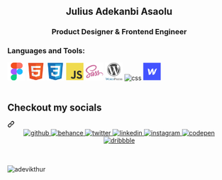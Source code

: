 <div align="center">
 <h2>Julius Adekanbi Asaolu</h2>
 <h3>Product Designer & Frontend Engineer</h3>

</div>
<div align="center">
<div class="contra-hire-me-button" data-analyticsUserId="fa601449-0ea8-40e9-a371-27a829e11ffe" data-theme="light" data-username="adevikthur"
></div>
</div>

<h3 align="left">Languages and Tools:</h3>

<div>
    <img
      src="https://github.com/devicons/devicon/blob/master/icons/figma/figma-original.svg"
      alt="Figma"
      width="40"
      height="40"
    />
    <img
      src="https://github.com/devicons/devicon/blob/master/icons/html5/html5-original.svg"
      alt="HTML"
      width="40"
      height="40"
    />
    <img
      src="https://github.com/devicons/devicon/blob/master/icons/css3/css3-original.svg"
      alt="css"
      width="40"
      height="40"
    />
    <img
      src="https://github.com/devicons/devicon/blob/master/icons/javascript/javascript-original.svg"
      alt="javascript"
      width="40"
      height="40"
    />
    <img
      src="https://github.com/devicons/devicon/blob/master/icons/sass/sass-original.svg"
      alt="sass(scss)"
      width="40"
      height="40"
    />
    <img
      src="https://github.com/devicons/devicon/blob/master/icons/wordpress/wordpress-original.svg"
      alt="css"
      width="40"
      height="40"
    />
    <img
      src="https://framerusercontent.com/images/TvJ9grdPgk3sRz6T6XwkpBrFr4k.png?scale-down-to=512"
      alt="css"
      width="40"
      height="40"
    />
    <img
      src="https://github.com/devicons/devicon/blob/master/icons/webflow/webflow-original.svg"
      alt="css"
      width="40"
      height="40"
    />
   

</div>

<br />

<div class="markdown-heading" dir="auto"><h2 class="heading-element" dir="auto">Checkout my socials</h2><a id="user-content-connect-with-me" class="anchor" aria-label="Permalink: Connect with me" href="#connect-with-me"><svg class="octicon octicon-link" viewBox="0 0 16 16" version="1.1" width="16" height="16" aria-hidden="true"><path d="m7.775 3.275 1.25-1.25a3.5 3.5 0 1 1 4.95 4.95l-2.5 2.5a3.5 3.5 0 0 1-4.95 0 .751.751 0 0 1 .018-1.042.751.751 0 0 1 1.042-.018 1.998 1.998 0 0 0 2.83 0l2.5-2.5a2.002 2.002 0 0 0-2.83-2.83l-1.25 1.25a.751.751 0 0 1-1.042-.018.751.751 0 0 1-.018-1.042Zm-4.69 9.64a1.998 1.998 0 0 0 2.83 0l1.25-1.25a.751.751 0 0 1 1.042.018.751.751 0 0 1 .018 1.042l-1.25 1.25a3.5 3.5 0 1 1-4.95-4.95l2.5-2.5a3.5 3.5 0 0 1 4.95 0 .751.751 0 0 1-.018 1.042.751.751 0 0 1-1.042.018 1.998 1.998 0 0 0-2.83 0l-2.5 2.5a1.998 1.998 0 0 0 0 2.83Z"></path></svg></a></div>
<div align="center" dir="auto">
<a href="https://github.com/adevikthur">
<img src="https://camo.githubusercontent.com/d40833b012ea2741c4a860a314a3d2eb63bdb0b6bd35d7b57ed0270b992bfa7d/68747470733a2f2f696d672e736869656c64732e696f2f62616467652f6769746875622d2532333234323932652e7376673f267374796c653d666f722d7468652d6261646765266c6f676f3d676974687562266c6f676f436f6c6f723d7768697465" alt="github" data-canonical-src="https://img.shields.io/badge/github-%2324292e.svg?&amp;style=for-the-badge&amp;logo=github&amp;logoColor=white" style="max-width: 100%;">
</a>
<a href="https://www.behance.net/adevikthur" rel="nofollow">
<img src="https://camo.githubusercontent.com/d3969f08d8773163295c88b3374742d999326cf4d23b92f7a92aff3688e2ff7c/68747470733a2f2f696d672e736869656c64732e696f2f62616467652f626568616e63652d2532333139313931392e7376673f267374796c653d666f722d7468652d6261646765266c6f676f3d626568616e6365266c6f676f436f6c6f723d7768697465" alt="behance" data-canonical-src="https://img.shields.io/badge/behance-%23191919.svg?&amp;style=for-the-badge&amp;logo=behance&amp;logoColor=white" style="max-width: 100%;">
</a>  
<a href="https://twitter.com/adevikthur" rel="nofollow">
<img src="https://camo.githubusercontent.com/d729e8186d706e4d895e89874bfa214ba7857d2c5328472457c5ed0808b34df6/68747470733a2f2f696d672e736869656c64732e696f2f62616467652f747769747465722d2532333030616365652e7376673f267374796c653d666f722d7468652d6261646765266c6f676f3d74776974746572266c6f676f436f6c6f723d7768697465" alt="twitter" data-canonical-src="https://img.shields.io/badge/twitter-%2300acee.svg?&amp;style=for-the-badge&amp;logo=twitter&amp;logoColor=white" style="max-width: 100%;">
</a>
<a href="https://linkedin.com/in/adevikthur" rel="nofollow">
<img src="https://camo.githubusercontent.com/05a93bdb893b4febd59cb728f7284c9f3cd50528eca63bdc6d57627fe244ca5e/68747470733a2f2f696d672e736869656c64732e696f2f62616467652f6c696e6b6564696e2d2532333145373742352e7376673f267374796c653d666f722d7468652d6261646765266c6f676f3d6c696e6b6564696e266c6f676f436f6c6f723d7768697465" alt="linkedin" data-canonical-src="https://img.shields.io/badge/linkedin-%231E77B5.svg?&amp;style=for-the-badge&amp;logo=linkedin&amp;logoColor=white" style="max-width: 100%;">
</a>
<a href="https://instagram.com/adevikthur" rel="nofollow">
<img src="https://camo.githubusercontent.com/a19456839968069bd49c80513a0558441e5d333b568d24c3e0312cbc3028a919/68747470733a2f2f696d672e736869656c64732e696f2f62616467652f696e7374616772616d2d2532333030303030302e7376673f267374796c653d666f722d7468652d6261646765266c6f676f3d696e7374616772616d266c6f676f436f6c6f723d7768697465" alt="instagram" data-canonical-src="https://img.shields.io/badge/instagram-%23000000.svg?&amp;style=for-the-badge&amp;logo=instagram&amp;logoColor=white" style="max-width: 100%;">
</a>
<a href="https://codepen.com/adevikthur" rel="nofollow">
<img src="https://camo.githubusercontent.com/07c07a398b9ac64a742a2367caa02783b8b6fbb5819c3cf14113aa8a9c02051c/68747470733a2f2f696d672e736869656c64732e696f2f62616467652f636f646570656e2d2532333133313431372e7376673f267374796c653d666f722d7468652d6261646765266c6f676f3d636f646570656e266c6f676f436f6c6f723d7768697465" alt="codepen" data-canonical-src="https://img.shields.io/badge/codepen-%23131417.svg?&amp;style=for-the-badge&amp;logo=codepen&amp;logoColor=white" style="max-width: 100%;">
</a>
<a href="https://dribbble.com/adevikthur" rel="nofollow">
<img src="https://camo.githubusercontent.com/f34edd9f8c90bb2c159026e4fc02b2935d0f54f01bf9390bee57c91f0de77855/68747470733a2f2f696d672e736869656c64732e696f2f62616467652f6472696262626c652d2532334534353238352e7376673f267374796c653d666f722d7468652d6261646765266c6f676f3d6472696262626c65266c6f676f436f6c6f723d7768697465" alt="dribbble" data-canonical-src="https://img.shields.io/badge/dribbble-%23E45285.svg?&amp;style=for-the-badge&amp;logo=dribbble&amp;logoColor=white" style="max-width: 100%;">
</a>

</div>
<br>
</br>
<p align="left"> <img src="https://komarev.com/ghpvc/?username=Adevikthur&label=Profile%20views&color=0e75b6&style=flat" alt="adevikthur" /> </p>

